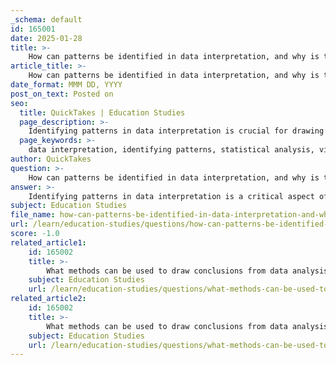```yaml
---
_schema: default
id: 165001
date: 2025-01-28
title: >-
    How can patterns be identified in data interpretation, and why is this important?
article_title: >-
    How can patterns be identified in data interpretation, and why is this important?
date_format: MMM DD, YYYY
post_on_text: Posted on
seo:
  title: QuickTakes | Education Studies
  page_description: >-
    Identifying patterns in data interpretation is crucial for drawing meaningful conclusions, enabling informed decision-making, understanding relationships between variables, and enhancing research validity.
  page_keywords: >-
    data interpretation, identifying patterns, statistical analysis, visualization tools, machine learning algorithms, factorial designs, data mining techniques, informed decision-making, understanding relationships, predictive analytics, resource allocation, enhancing research validity
author: QuickTakes
question: >-
    How can patterns be identified in data interpretation, and why is this important?
answer: >-
    Identifying patterns in data interpretation is a critical aspect of data analysis that allows researchers and analysts to draw meaningful conclusions from complex datasets. Here’s how patterns can be identified and why this process is important:\n\n### How Patterns are Identified\n\n1. **Statistical Analysis**: Utilizing statistical methods such as calculating means, medians, and modes helps summarize data and identify central tendencies. For instance, analyzing the frequency distribution of responses in a survey can reveal common trends or outliers.\n\n2. **Visualization Tools**: Graphical representations such as histograms, scatter plots, and line graphs are effective for visualizing data distributions and spotting patterns. These tools can highlight relationships between variables, trends over time, or clusters of data points.\n\n3. **Machine Learning Algorithms**: In more complex datasets, machine learning techniques can be employed to identify patterns. Algorithms can analyze large volumes of data to detect correlations and trends that may not be immediately apparent. For example, AI algorithms can decode brain activity patterns from neuroimaging data, revealing insights into cognitive processes.\n\n4. **Factorial Designs**: In experimental research, factorial designs allow researchers to explore interactions between multiple variables. By analyzing the results, researchers can identify how different factors influence outcomes, which is crucial for understanding complex phenomena.\n\n5. **Data Mining Techniques**: Techniques such as clustering and classification can be used to group similar data points or categorize them based on identified features. This helps in recognizing underlying structures within the data.\n\n### Importance of Identifying Patterns\n\n1. **Informed Decision-Making**: Recognizing patterns enables researchers and organizations to make data-driven decisions. For example, in political polling, identifying voter trends can inform campaign strategies.\n\n2. **Understanding Relationships**: Identifying patterns helps in understanding the relationships between different variables. This is essential in fields like neuroscience, where understanding how different brain regions interact can lead to insights into cognitive functions.\n\n3. **Predictive Analytics**: By recognizing patterns, analysts can make predictions about future events or behaviors. For instance, in healthcare, identifying patterns in patient data can lead to better treatment plans and outcomes.\n\n4. **Resource Allocation**: In business and economics, understanding patterns in consumer behavior can help organizations allocate resources more effectively, targeting marketing efforts where they are most likely to succeed.\n\n5. **Enhancing Research Validity**: In research methodology, identifying patterns can enhance the validity of findings. It allows researchers to confirm hypotheses and understand the significance of their results in a broader context.\n\nIn conclusion, identifying patterns in data interpretation is essential for deriving insights, making informed decisions, and advancing knowledge across various fields. The combination of statistical analysis, visualization, and advanced computational techniques plays a pivotal role in this process.
subject: Education Studies
file_name: how-can-patterns-be-identified-in-data-interpretation-and-why-is-this-important.md
url: /learn/education-studies/questions/how-can-patterns-be-identified-in-data-interpretation-and-why-is-this-important
score: -1.0
related_article1:
    id: 165002
    title: >-
        What methods can be used to draw conclusions from data analysis?
    subject: Education Studies
    url: /learn/education-studies/questions/what-methods-can-be-used-to-draw-conclusions-from-data-analysis
related_article2:
    id: 165002
    title: >-
        What methods can be used to draw conclusions from data analysis?
    subject: Education Studies
    url: /learn/education-studies/questions/what-methods-can-be-used-to-draw-conclusions-from-data-analysis
---
```


&nbsp;
